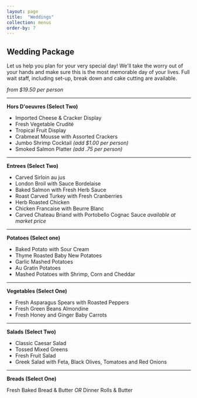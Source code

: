 ```yaml
---
layout: page
title:  "Weddings"
collection: menus
order-by: 7
---
```


## Wedding Package

Let us help you plan for your very special day! We'll take
the worry out of your hands and make sure this is the most
memorable day of your lives. Full wait staff, including
set-up, break down and cake cutting are available.

*from $19.50 per person*

* * *

**Hors D'oeuvres (Select Two)**

- Imported Cheese & Cracker Display
- Fresh Vegetable Crudité
- Tropical Fruit Display 
- Crabmeat Mousse with Assorted Crackers
- Jumbo Shrimp Cocktail  *(add $1.00 per person)* 
- Smoked Salmon Platter  *(add .75 per person)*

* * *

**Entrees (Select Two)**

- Carved Sirloin au jus
- London Broil with Sauce Bordelaise
- Baked Salmon with Fresh Herb Sauce
- Roast Carved Turkey with Fresh Cranberries
- Herb Roasted Chicken
- Chicken Francaise with Beurre Blanc
- Carved Chateau Briand with Portobello Cognac Sauce *available at market price*

* * *

**Potatoes (Select one)**

- Baked Potato with Sour Cream
- Thyme Roasted Baby New Potatoes
- Garlic Mashed Potatoes
- Au Gratin Potatoes
- Mashed Potatoes with Shrimp, Corn and Cheddar

* * *

**Vegetables (Select One)**

- Fresh Asparagus Spears with Roasted Peppers
- Fresh Green Beans Almondine
- Fresh Honey and Ginger Baby Carrots

* * *

**Salads (Select Two)**

- Classic Caesar Salad
- Tossed Mixed Greens
- Fresh Fruit Salad
- Greek Salad with Feta, Black Olives, Tomatoes and Red Onions

* * *

**Breads (Select One)**

Fresh Baked Bread & Butter   *OR*   Dinner Rolls & Butter
